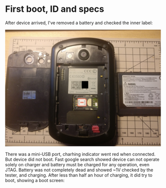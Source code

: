 # First boot, ID and specs

After device arrived, I've removed a battery and checked the inner label:

![PU10 Qtek 9000](img/pu10_002.png?raw=true "PU10 Qtek 9000")


There was a mini-USB port, charhing indicator went red when connected.
But device did not boot. Fast google search showed device can not operate
solely on charger and battery must be charged for any operation, even JTAG.
Battery was not completely dead and showed ~1V checked by the tester, and charging.
After less than half an hour of charging, it did try to boot, showing a boot screen:


